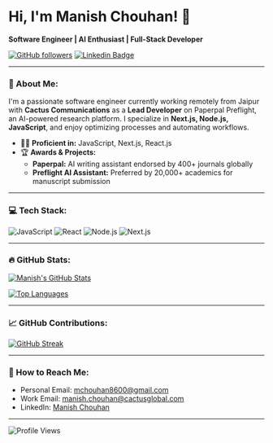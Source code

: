 # Hi, I'm Manish Chouhan! 👋

**Software Engineer | AI Enthusiast | Full-Stack Developer**

[![GitHub followers](https://img.shields.io/github/followers/your-github-username?style=social)](https://github.com/your-github-username) [![Linkedin Badge](https://img.shields.io/badge/-manishchouhan08-blue?style=flat&logo=Linkedin&logoColor=white&link=https://www.linkedin.com/in/manishchouhan08/)](https://www.linkedin.com/in/manishchouhan08/)

---

### 🚀 About Me:

I'm a passionate software engineer currently working remotely from Jaipur with **Cactus Communications** as a **Lead Developer** on Paperpal Preflight, an AI-powered research platform. I specialize in **Next.js, Node.js, JavaScript**, and enjoy optimizing processes and automating workflows.

- 🧑‍💻 **Proficient in:** JavaScript, Next.js, React.js
- 🏆 **Awards & Projects:**
  - **Paperpal:** AI writing assistant endorsed by 400+ journals globally
  - **Preflight AI Assistant:** Preferred by 20,000+ academics for manuscript submission

---

### 💻 Tech Stack:

![JavaScript](https://img.shields.io/badge/-JavaScript-F7DF1E?style=flat-square&logo=javascript&logoColor=black)
![React](https://img.shields.io/badge/-React-61DAFB?style=flat-square&logo=react&logoColor=white)
![Node.js](https://img.shields.io/badge/-Node.js-339933?style=flat-square&logo=node.js&logoColor=white)
![Next.js](https://img.shields.io/badge/-Next.js-000000?style=flat-square&logo=next.js&logoColor=white)

---

### 🔥 GitHub Stats:

[![Manish's GitHub Stats](https://github-readme-stats.vercel.app/api?username=Manish-Cactus&show_icons=true&theme=radical)](https://github.com/your-github-username)

[![Top Languages](https://github-readme-stats.vercel.app/api/top-langs/?username=Manish-Cactus&layout=compact&theme=radical)](https://github.com/your-github-username)

---

### 📈 GitHub Contributions:

[![GitHub Streak](https://github-readme-streak-stats.herokuapp.com/?user=Manish-Cactus&theme=radical)](https://git.io/streak-stats)

---


### 📝 How to Reach Me:

- Personal Email: [mchouhan8600@gmail.com](mailto:mchouhan8600@gmail.com)
- Work Email: [manish.chouhan@cactusglobal.com](mailto:manish.chouhan@cactusglobal.com)
- LinkedIn: [Manish Chouhan](https://www.linkedin.com/in/manishchouhan08/)

---

![Profile Views](https://komarev.com/ghpvc/?username=Manish-Cactus&color=blue)
